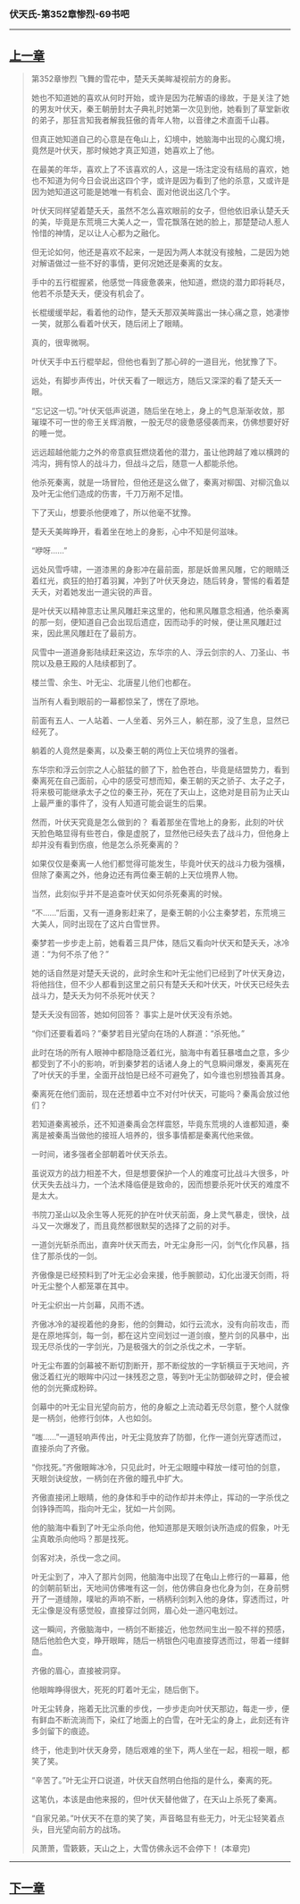 ### 伏天氏-第352章惨烈-69书吧

--------
[上一章](./9898416b1ed8cb23839bf0f48b1f3bed.md)
--------


>
>
>
>第352章惨烈
>飞舞的雪花中，楚夭夭美眸凝视前方的身影。
>
>她也不知道她的喜欢从何时开始，或许是因为花解语的缘故，于是关注了她的男友叶伏天，秦王朝册封太子典礼时她第一次见到他，她看到了草堂新收的弟子，那狂言知我者解我狂傲的青年人物，以音律之术直面千山暮。
>
>但真正她知道自己的心意是在龟山上，幻境中，她脑海中出现的心魔幻境，竟然是叶伏天，那时候她才真正知道，她喜欢上了他。
>
>在最美的年华，喜欢上了不该喜欢的人，这是一场注定没有结局的喜欢，她也不知道为何今日会说出这四个字，或许是因为看到了他的杀意，又或许是因为她知道这可能是她唯一有机会、面对他说出这几个字。
>
>叶伏天同样望着楚夭夭，虽然不怎么喜欢眼前的女子，但他依旧承认楚夭夭的美，毕竟是东荒境三大美人之一，雪花飘落在她的脸上，那楚楚动人惹人怜惜的神情，足以让人心都为之融化。
>
>但无论如何，他还是喜欢不起来，一是因为两人本就没有接触，二是因为她对解语做过一些不好的事情，更何况她还是秦离的女友。
>
>手中的五行棍握紧，他感觉一阵疲惫袭来，他知道，燃烧的潜力即将耗尽，他若不杀楚夭夭，便没有机会了。
>
>长棍缓缓举起，看着他的动作，楚夭夭那双美眸露出一抹心痛之意，她凄惨一笑，就那么看着叶伏天，随后闭上了眼睛。
>
>真的，很卑微啊。
>
>叶伏天手中五行棍举起，但他也看到了那心碎的一道目光，他犹豫了下。
>
>远处，有脚步声传出，叶伏天看了一眼远方，随后又深深的看了楚夭夭一眼。
>
>“忘记这一切。”叶伏天低声说道，随后坐在地上，身上的气息渐渐收敛，那璀璨不可一世的帝王关辉消散，一股无尽的疲惫感侵袭而来，仿佛想要好好的睡一觉。
>
>远远超越他能力之外的帝意疯狂燃烧着他的潜力，虽让他跨越了难以横跨的鸿沟，拥有惊人的战斗力，但战斗之后，随意一人都能杀他。
>
>他杀死秦离，就是一场冒险，但他还是这么做了，秦离对柳国、对柳沉鱼以及叶无尘他们造成的伤害，千刀万剐不足惜。
>
>下了天山，想要杀他便难了，所以他毫不犹豫。
>
>楚夭夭美眸睁开，看着坐在地上的身影，心中不知是何滋味。
>
>“咿呀……”
>
>远处风雪呼啸，一道漆黑的身影冲在最前面，那是妖兽黑风雕，它的眼睛泛着红光，疯狂的拍打着羽翼，冲到了叶伏天身边，随后转身，警惕的看着楚夭夭，对着她发出一道尖锐的声音。
>
>是叶伏天以精神意志让黑风雕赶来这里的，他和黑风雕意念相通，他杀秦离的那一刻，便知道自己会出现后遗症，因而动手的时候，便让黑风雕赶过来，因此黑风雕赶在了最前方。
>
>风雪中一道道身影陆续赶来这边，东华宗的人、浮云剑宗的人、刀圣山、书院以及悬王殿的人陆续都到了。
>
>楼兰雪、余生、叶无尘、北唐星儿他们也都在。
>
>当所有人看到眼前的一幕都惊呆了，愣在了原地。
>
>前面有五人、一人站着、一人坐着、另外三人，躺在那，没了生息，显然已经死了。
>
>躺着的人竟然是秦离，以及秦王朝的两位上天位境界的强者。
>
>东华宗和浮云剑宗之人心脏猛的颤了下，脸色苍白，毕竟是结盟势力，看到秦离死在自己面前，心中的感受可想而知，秦王朝的天之骄子、太子之子，将来极可能继承太子之位的秦王孙，死在了天山上，这绝对是目前为止天山上最严重的事件了，没有人知道可能会诞生的后果。
>
>然而，叶伏天究竟是怎么做到的？
>看着那坐在雪地上的身影，此刻的叶伏天脸色略显得有些苍白，像是虚脱了，显然他已经失去了战斗力，但他身上却并没有看到伤痕，他是怎么杀死秦离的？
>
>如果仅仅是秦离一人他们都觉得可能发生，毕竟叶伏天的战斗力极为强横，但除了秦离之外，他身边还有两位秦王朝的上天位境界人物。
>
>当然，此刻似乎并不是追查叶伏天如何杀死秦离的时候。
>
>“不……”后面，又有一道身影赶来了，是秦王朝的小公主秦梦若，东荒境三大美人，同时出现在了这片白雪世界。
>
>秦梦若一步步走上前，她看着三具尸体，随后又看向叶伏天和楚夭夭，冰冷道：“为何不杀了他？”
>
>她的话自然是对楚夭夭说的，此时余生和叶无尘他们已经到了叶伏天身边，将他挡住，但不少人都看到这里之前只有楚夭夭和叶伏天，叶伏天已经失去战斗力，楚夭夭为何不杀死叶伏天？
>
>楚夭夭没有回答，她如何回答？
>事实上是叶伏天没有杀她。
>
>“你们还要看着吗？”秦梦若目光望向在场的人群道：“杀死他。”
>
>此时在场的所有人眼神中都隐隐泛着红光，脑海中有着狂暴嗜血之意，多少都受到了不小的影响，听到秦梦若的话诸人身上的气息瞬间爆发，秦离死在了叶伏天的手里，全面开战怕是已经不可避免了，如今谁也别想独善其身。
>
>秦离死在他们面前，现在还想着中立不对付叶伏天，可能吗？秦禹会放过他们？
>
>若知道秦离被杀，还不知道秦禹会怎样震怒，毕竟东荒境的人谁都知道，秦离是被秦禹当做他的接班人培养的，很多事情都是秦离代他来做。
>
>一时间，诸多强者全部朝着叶伏天杀去。
>
>虽说双方的战力相差不大，但是想要保护一个人的难度可比战斗大很多，叶伏天失去战斗力，一个法术降临便是致命的，因而想要杀死叶伏天的难度不是太大。
>
>书院刀圣山以及余生等人死死的护在叶伏天前面，身上灵气暴走，很快，战斗又一次爆发了，而且竟然都很默契的选择了之前的对手。
>
>一道剑光斩杀而出，直奔叶伏天而去，叶无尘身形一闪，剑气化作风暴，挡住了那杀伐的一剑。
>
>齐傲像是已经预料到了叶无尘必会来援，他手腕颤动，幻化出漫天剑雨，将叶无尘整个人都笼罩在其中。
>
>叶无尘织出一片剑幕，风雨不透。
>
>齐傲冰冷的凝视着他的身影，他的剑舞动，如行云流水，没有向前攻击，而是在原地挥剑，每一剑，都在这片空间划过一道剑痕，整片剑的风暴中，出现无尽杀伐的一字剑光，乃是极强大的剑之杀伐之术，一字斩。
>
>叶无尘布置的剑幕被不断切割断开，那不断绽放的一字斩横亘于天地间，齐傲泛着红光的眼眸中闪过一抹残忍之意，等到叶无尘防御破碎之时，便会被他的剑光撕成粉碎。
>
>剑幕中的叶无尘目光望向前方，他的身躯之上流动着无尽剑意，整个人就像是一柄剑，他修行剑体，人也如剑。
>
>“嗤……”一道轻响声传出，叶无尘竟放弃了防御，化作一道剑光穿透而过，直接杀向了齐傲。
>
>“你找死。”齐傲眼眸冰冷，只见此时，叶无尘眼瞳中释放一缕可怕的剑意，天眼剑诀绽放，一柄剑在齐傲的瞳孔中扩大。
>
>齐傲直接闭上眼睛，他的身体和手中的动作却并未停止，挥动的一字杀伐之剑铮铮而鸣，指向叶无尘，犹如一片剑网。
>
>他的脑海中看到了叶无尘杀向他，他知道那是天眼剑诀所造成的假象，叶无尘真敢杀向他吗？那是找死。
>
>剑客对决，杀伐一念之间。
>
>叶无尘到了，冲入了那片剑网，他脑海中出现了在龟山上修行的一幕幕，他的剑朝前斩出，天地间仿佛唯有这一剑，他仿佛自身也化身为剑，在身前劈开了一道缝隙，噗呲的声响不断，一柄柄利剑刺入他的身体，穿透而过，叶无尘像是没有感觉般，直接穿过剑网，眉心处一道闪电划过。
>
>这一瞬间，齐傲脑海中，一柄剑不断接近，他忽然间生出一股不祥的预感，随后他脸色大变，睁开眼眸，随后一柄银色闪电直接穿透而过，带着一缕鲜血。
>
>齐傲的眉心，直接被洞穿。
>
>他眼眸睁得很大，死死的盯着叶无尘，随后倒下。
>
>叶无尘转身，拖着无比沉重的步伐，一步步走向叶伏天那边，每走一步，便有鲜血不断流淌而下，染红了地面上的白雪，在叶无尘的身上，此刻还有许多剑留下的痕迹。
>
>终于，他走到叶伏天身旁，随后艰难的坐下，两人坐在一起，相视一眼，都笑了笑。
>
>“辛苦了。”叶无尘开口说道，叶伏天自然明白他指的是什么，秦离的死。
>
>这笔仇，本该是由他来报的，但叶伏天替他做了，在天山上杀死了秦离。
>
>“自家兄弟。”叶伏天不在意的笑了笑，声音略显有些无力，叶无尘轻笑着点头，目光望向前方的战场。
>
>风萧萧，雪簌簌，天山之上，大雪仿佛永远不会停下！
>(本章完)
>
>

--------
[下一章](./053e1edf2437113048ff2d811d463355.md)
--------
